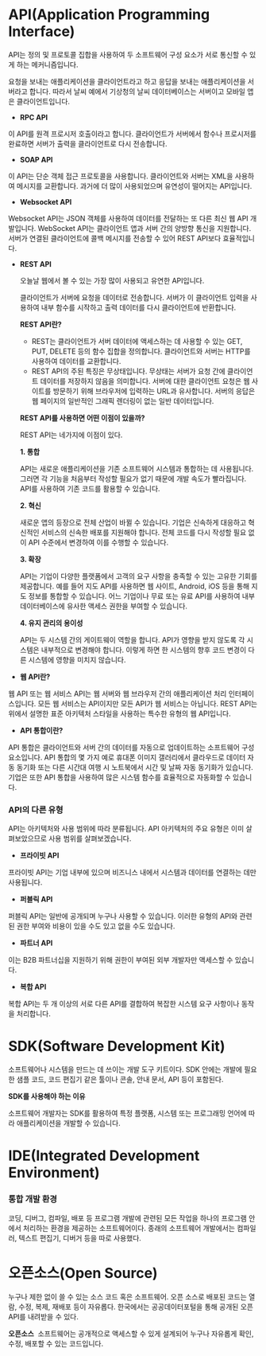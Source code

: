 # API(**Application Programming Interface)**

API는 정의 및 프로토콜 집합을 사용하여 두 소프트웨어 구성 요소가 서로 통신할 수 있게 하는 메커니즘입니다.

요청을 보내는 애플리케이션을 클라이언트라고 하고 응답을 보내는 애플리케이션을 서버라고 합니다. 따라서 날씨 예에서 기상청의 날씨 데이터베이스는 서버이고 모바일 앱은 클라이언트입니다.

- **RPC API**

이 API를 원격 프로시저 호출이라고 합니다. 클라이언트가 서버에서 함수나 프로시저를 완료하면 서버가 출력을 클라이언트로 다시 전송합니다.

- **SOAP API**

이 API는 단순 객체 접근 프로토콜을 사용합니다. 클라이언트와 서버는 XML을 사용하여 메시지를 교환합니다. 과거에 더 많이 사용되었으며 유연성이 떨어지는 API입니다.

- **Websocket API**

Websocket API는 JSON 객체를 사용하여 데이터를 전달하는 또 다른 최신 웹 API 개발입니다. WebSocket API는 클라이언트 앱과 서버 간의 양방향 통신을 지원합니다. 서버가 연결된 클라이언트에 콜백 메시지를 전송할 수 있어 REST API보다 효율적입니다.

- **REST API**
    
    오늘날 웹에서 볼 수 있는 가장 많이 사용되고 유연한 API입니다. 
    
    클라이언트가 서버에 요청을 데이터로 전송합니다. 서버가 이 클라이언트 입력을 사용하여 내부 함수를 시작하고 출력 데이터를 다시 클라이언트에 반환합니다.
    
    ****REST API란?****
    
    - REST는 클라이언트가 서버 데이터에 액세스하는 데 사용할 수 있는 GET, PUT, DELETE 등의 함수 집합을 정의합니다. 클라이언트와 서버는 HTTP를 사용하여 데이터를 교환합니다.
    - REST API의 주된 특징은 무상태입니다. 무상태는 서버가 요청 간에 클라이언트 데이터를 저장하지 않음을 의미합니다. 서버에 대한 클라이언트 요청은 웹 사이트를 방문하기 위해 브라우저에 입력하는 URL과 유사합니다. 서버의 응답은 웹 페이지의 일반적인 그래픽 렌더링이 없는 일반 데이터입니다.
    
    **REST API를 사용하면 어떤 이점이 있을까?**
    
    REST API는 네가지에 이점이 있다.
    
    **1. 통합**
    
    API는 새로운 애플리케이션을 기존 소프트웨어 시스템과 통합하는 데 사용됩니다. 그러면 각 기능을 처음부터 작성할 필요가 없기 때문에 개발 속도가 빨라집니다. API를 사용하여 기존 코드를 활용할 수 있습니다.
    
    **2. 혁신**
    
    새로운 앱의 등장으로 전체 산업이 바뀔 수 있습니다. 기업은 신속하게 대응하고 혁신적인 서비스의 신속한 배포를 지원해야 합니다. 전체 코드를 다시 작성할 필요 없이 API 수준에서 변경하여 이를 수행할 수 있습니다.
    
    **3. 확장**
    
    API는 기업이 다양한 플랫폼에서 고객의 요구 사항을 충족할 수 있는 고유한 기회를 제공합니다. 예를 들어 지도 API를 사용하면 웹 사이트, Android, iOS 등을 통해 지도 정보를 통합할 수 있습니다. 어느 기업이나 무료 또는 유료 API를 사용하여 내부 데이터베이스에 유사한 액세스 권한을 부여할 수 있습니다.
    
    **4. 유지 관리의 용이성**
    
    API는 두 시스템 간의 게이트웨이 역할을 합니다. API가 영향을 받지 않도록 각 시스템은 내부적으로 변경해야 합니다. 이렇게 하면 한 시스템의 향후 코드 변경이 다른 시스템에 영향을 미치지 않습니다.
    

- **웹 API란?**

웹 API 또는 웹 서비스 API는 웹 서버와 웹 브라우저 간의 애플리케이션 처리 인터페이스입니다. 모든 웹 서비스는 API이지만 모든 API가 웹 서비스는 아닙니다. REST API는 위에서 설명한 표준 아키텍처 스타일을 사용하는 특수한 유형의 웹 API입니다.

- **API 통합이란?**

API 통합은 클라이언트와 서버 간의 데이터를 자동으로 업데이트하는 소프트웨어 구성 요소입니다. API 통합의 몇 가지 예로 휴대폰 이미지 갤러리에서 클라우드로 데이터 자동 동기화 또는 다른 시간대 여행 시 노트북에서 시간 및 날짜 자동 동기화가 있습니다. 기업은 또한 API 통합을 사용하여 많은 시스템 함수를 효율적으로 자동화할 수 있습니다.

### **API의 다른 유형**

API는 아키텍처와 사용 범위에 따라 분류됩니다. API 아키텍처의 주요 유형은 이미 살펴보았으므로 사용 범위를 살펴보겠습니다.

- **프라이빗 API**

프라이빗 API는 기업 내부에 있으며 비즈니스 내에서 시스템과 데이터를 연결하는 데만 사용됩니다.

- **퍼블릭 API**

퍼블릭 API는 일반에 공개되며 누구나 사용할 수 있습니다. 이러한 유형의 API와 관련된 권한 부여와 비용이 있을 수도 있고 없을 수도 있습니다.

- **파트너 API**
  
이는 B2B 파트너십을 지원하기 위해 권한이 부여된 외부 개발자만 액세스할 수 있습니다.

- **복합 API**
  
복합 API는 두 개 이상의 서로 다른 API를 결합하여 복잡한 시스템 요구 사항이나 동작을 처리합니다.




# **SDK(Software Development Kit)**

소프트웨어나 시스템을 만드는 데 쓰이는 개발 도구 키트이다. SDK 안에는 개발에 필요한 샘플 코드, 코드 편집기 같은 툴이나 콘솔, 안내 문서, API 등이 포함된다.

**SDK를 사용해야 하는 이유**

소프트웨어 개발자는 SDK를 활용하여 특정 플랫폼, 시스템 또는 프로그래밍 언어에 따라 애플리케이션을 개발할 수 있습니다.



# **IDE(Integrated Development Environment)**

### 통합 개발 환경

코딩, 디버그, 컴파일, 배포 등 프로그램 개발에 관련된 모든 작업을 하나의 프로그램 안에서 처리하는 환경을 제공하는 소프트웨어이다. 종래의 소프트웨어 개발에서는 컴파일러, 텍스트 편집기, 디버거 등을 따로 사용했다.



# **오픈소스(Open Source)**

누구나 제한 없이 쓸 수 있는 소스 코드 혹은 소프트웨어. 오픈 소스로 배포된 코드는 열람, 수정, 복제, 재배포 등이 자유롭다. 한국에서는 공공데이터포털을 통해 공개된 오픈 API를 내려받을 수 있다.

**오픈소스**
 소프트웨어는 공개적으로 액세스할 수 있게 설계되어 누구나 자유롭게 확인, 수정, 배포할 수 있는 코드입니다.